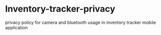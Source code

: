 # Inventory-tracker-privacy
privacy policy for camera and bluetooth usage in inventory tracker mobile application
